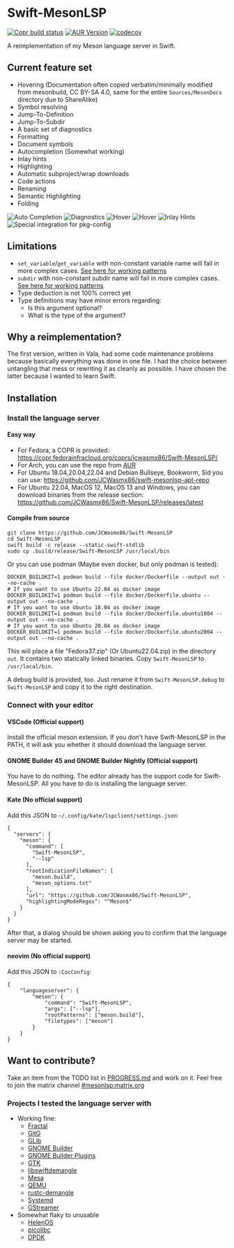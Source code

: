 # Swift-MesonLSP
[![Copr build status](https://copr.fedorainfracloud.org/coprs/jcwasmx86/Swift-MesonLSP/package/Swift-MesonLSP/status_image/last_build.png)](https://copr.fedorainfracloud.org/coprs/jcwasmx86/Swift-MesonLSP/package/Swift-MesonLSP/)
[![AUR Version](https://img.shields.io/aur/version/swift-mesonlsp)](https://aur.archlinux.org/packages/swift-mesonlsp/)
[![codecov](https://codecov.io/github/JCWasmx86/Swift-MesonLSP/branch/main/graph/badge.svg?token=5OV4WH5DL1)](https://codecov.io/github/JCWasmx86/Swift-MesonLSP)

A reimplementation of my Meson language server in Swift.

## Current feature set
- Hovering (Documentation often copied verbatim/minimally modified from mesonbuild, CC BY-SA 4.0, same for the entire `Sources/MesonDocs` directory due to ShareAlike)
- Symbol resolving
- Jump-To-Definition
- Jump-To-Subdir
- A basic set of diagnostics
- Formatting
- Document symbols
- Autocompletion (Somewhat working)
- Inlay hints
- Highlighting
- Automatic subproject/wrap downloads
- Code actions
- Renaming
- Semantic Highlighting
- Folding

![Auto Completion](Docs/img/auto-completion.png)
![Diagnostics](Docs/img/diags.png)
![Hover](Docs/img/hover.png)
![Hover](Docs/img/hover2.png)
![Inlay Hints](Docs/img/inlay.png)
![Special integration for pkg-config](Docs/img/pkgconfig.png)
## Limitations
- `set_variable`/`get_variable` with non-constant variable name will fail in more complex cases. [See here for working patterns](https://github.com/JCWasmx86/Swift-MesonLSP/blob/main/TestCases/ComputeSetVariable/meson.build)
- `subdir` with non-constant subdir name will fail in more complex cases. [See here for working patterns](https://github.com/JCWasmx86/Swift-MesonLSP/blob/main/TestCases/ComputeSubdirs/meson.build)
- Type deduction is not 100% correct yet
- Type definitions may have minor errors regarding:
  - Is this argument optional?
  - What is the type of the argument?

## Why a reimplementation?
The first version, written in Vala, had some code maintenance problems because basically everything was done in one file.
I had the choice between untangling that mess or rewriting it as cleanly as possible.
I have chosen the latter because I wanted to learn Swift.

## Installation
### Install the language server
#### Easy way
- For Fedora, a COPR is provided: https://copr.fedorainfracloud.org/coprs/jcwasmx86/Swift-MesonLSP/
- For Arch, you can use the repo from [AUR](https://aur.archlinux.org/packages/swift-mesonlsp)
- For Ubuntu 18.04,20.04,22.04 and Debian Bullseye, Bookworm, Sid you can use: https://github.com/JCWasmx86/swift-mesonlsp-apt-repo
- For Ubuntu 22.04, MacOS 12, MacOS 13 and Windows, you can download binaries from the release section: https://github.com/JCWasmx86/Swift-MesonLSP/releases/latest
#### Compile from source
```
git clone https://github.com/JCWasmx86/Swift-MesonLSP
cd Swift-MesonLSP
swift build -c release --static-swift-stdlib
sudo cp .build/release/Swift-MesonLSP /usr/local/bin
```
Or you can use podman (Maybe even docker, but only podman is tested):
```
DOCKER_BUILDKIT=1 podman build --file docker/Dockerfile --output out --no-cache .
# If you want to use Ubuntu 22.04 as docker image
DOCKER_BUILDKIT=1 podman build --file docker/Dockerfile.ubuntu --output out --no-cache .
# If you want to use Ubuntu 18.04 as docker image
DOCKER_BUILDKIT=1 podman build --file docker/Dockerfile.ubuntu1804 --output out --no-cache .
# If you want to use Ubuntu 20.04 as docker image
DOCKER_BUILDKIT=1 podman build --file docker/Dockerfile.ubuntu2004 --output out --no-cache .
```
This will place a file "Fedora37.zip" (Or Ubuntu22.04.zip) in the directory `out`. It contains
two statically linked binaries. Copy `Swift-MesonLSP` to `/usr/local/bin`.

A debug build is provided, too. Just rename it from `Swift-MesonLSP.debug`
to `Swift-MesonLSP` and copy it to the right destination.

### Connect with your editor
#### VSCode (Official support)
Install the official meson extension. If you don't have Swift-MesonLSP in the PATH,
it will ask you whether it should download the language server.
#### GNOME Builder 45 and GNOME Builder Nightly (Official support)
You have to do nothing. The editor already has the support code for Swift-MesonLSP. All you have to do is
installing the language server.
#### Kate (No official support)
Add this JSON to `~/.config/kate/lspclient/settings.json`:
```
{
  "servers": {
    "meson": {
      "command": [
        "Swift-MesonLSP",
        "--lsp"
      ],
      "rootIndicationFileNames": [
        "meson.build",
        "meson_options.txt"
      ],
      "url": "https://github.com/JCWasmx86/Swift-MesonLSP",
      "highlightingModeRegex": "^Meson$"
    }
  }
}
```
After that, a dialog should be shown asking you to confirm that the language server may be started.

#### neovim (No official support)
Add this JSON to `:CocConfig`:
```
{
    "languageserver": {
        "meson": {
            "command": "Swift-MesonLSP",
            "args": ["--lsp"],
            "rootPatterns": ["meson.build"],
            "filetypes": ["meson"]
        }
    }
}
```

## Want to contribute?
Take an item from the TODO list in [PROGRESS.md](PROGRESS.md) and work on it. Feel
free to join the matrix channel [#mesonlsp:matrix.org](https://matrix.to/#/#mesonlsp:matrix.org)

### Projects I tested the language server with
- Working fine:
  - [Fractal](https://gitlab.gnome.org/GNOME/fractal)
  - [GitG](https://gitlab.gnome.org/GNOME/gitg)
  - [GLib](https://gitlab.gnome.org/GNOME/glib)
  - [GNOME Builder](https://gitlab.gnome.org/GNOME/gnome-builder)
  - [GNOME Builder Plugins](https://github.com/JCWasmx86/GNOME-Builder-Plugins)
  - [GTK](https://gitlab.gnome.org/GNOME/gtk)
  - [libswiftdemangle](https://github.com/JCWasmx86/libswiftdemangle)
  - [Mesa](https://gitlab.freedesktop.org/mesa/mesa)
  - [QEMU](https://gitlab.com/qemu-project/qemu)
  - [rustc-demangle](https://github.com/JCWasmx86/rustc-demangle)
  - [Systemd](https://github.com/systemd/systemd)
  - [GStreamer](https://gitlab.freedesktop.org/gstreamer/gstreamer)
- Somewhat flaky to unusable
  - [HelenOS](http://www.helenos.org/)
  - [picolibc](https://github.com/picolibc/picolibc)
  - [DPDK](https://www.dpdk.org/)

